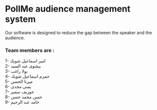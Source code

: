 # PollMe audience management system 


 Our software is designed to reduce the gap between the speaker and the audience.


### Team members are : 
1- امير اسماعيل شوبك    
2- بيشوى عبد السيد    
3- بولا راغب   
4- حمزم اسماعيل شوبك   
5- ميرنا الحسن       
6- يمنى مجدى   
7- جوزيف سمير    
8- حسن محمد حسن   
9- حامد عبد الرحيم   

